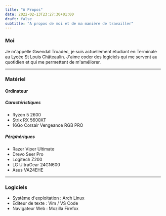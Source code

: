 ```yaml
---
title: "A Propos"
date: 2022-02-13T23:27:30+01:00
draft: false
subtitle: "A propos de moi et de ma manière de travailler"
---
```


### Moi

Je m'appelle Gwendal Troadec, je suis actuellement étudiant en Terminale au Lycée St Louis Châteaulin.
J'aime coder des logiciels qui me servent au quotidien et qui me permettent de m'améliorer.

---
### Matériel

#### Ordinateur

##### Caractéristiques
- Ryzen 5 2600
- Strix RX 5600XT
- 16Go Corsair Vengeance RGB PRO

##### Périphériques
- Razer Viper Ultimate
- Drevo Seer Pro
- Logitech Z200
- LG UltraGear 24GN600
- Asus VA24EHE

---
### Logiciels
- Système d'exploitation : Arch Linux
- Editeur de texte : Vim / VS Code
- Navigateur Web : Mozilla Firefox